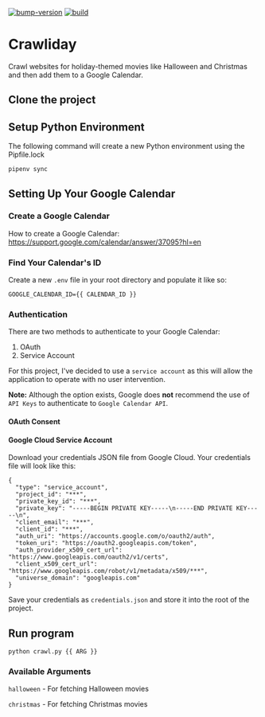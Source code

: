 [![bump-version](https://github.com/roshansaganti/crawliday/actions/workflows/bump-version.yml/badge.svg)](https://github.com/roshansaganti/crawliday/actions/workflows/bump-version.yml)
[![build](https://github.com/roshansaganti/crawliday/actions/workflows/build.yml/badge.svg)](https://github.com/roshansaganti/crawliday/actions/workflows/build.yml)

# Crawliday

Crawl websites for holiday-themed movies like Halloween and Christmas and then add them to a Google Calendar.

## Clone the project

## Setup Python Environment

The following command will create a new Python environment using the Pipfile.lock

```
pipenv sync
```

## Setting Up Your Google Calendar

### Create a Google Calendar

How to create a Google Calendar:
https://support.google.com/calendar/answer/37095?hl=en

### Find Your Calendar's ID

Create a new `.env` file in your root directory and populate it like so:

```
GOOGLE_CALENDAR_ID={{ CALENDAR_ID }}
```

### Authentication

There are two methods to authenticate to your Google Calendar:

1. OAuth
2. Service Account

For this project, I've decided to use a `service account` as this will allow the application to operate with no user intervention.

**Note:** Although the option exists, Google does **not** recommend the use of `API Keys` to authenticate to `Google Calendar API`.

#### OAuth Consent

#### Google Cloud Service Account

Download your credentials JSON file from Google Cloud. Your credentials file will look like this:

```
{
  "type": "service_account",
  "project_id": "***",
  "private_key_id": "***",
  "private_key": "-----BEGIN PRIVATE KEY-----\n-----END PRIVATE KEY-----\n",
  "client_email": "***",
  "client_id": "***",
  "auth_uri": "https://accounts.google.com/o/oauth2/auth",
  "token_uri": "https://oauth2.googleapis.com/token",
  "auth_provider_x509_cert_url": "https://www.googleapis.com/oauth2/v1/certs",
  "client_x509_cert_url": "https://www.googleapis.com/robot/v1/metadata/x509/***",
  "universe_domain": "googleapis.com"
}
```

Save your credentials as `credentials.json` and store it into the root of the project.

## Run program

```
python crawl.py {{ ARG }}
```

### Available Arguments

`halloween` - For fetching Halloween movies

`christmas` - For fetching Christmas movies
